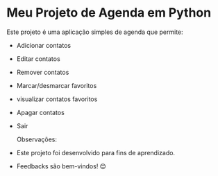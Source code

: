 # Meu Projeto de Agenda em Python

Este projeto é uma aplicação simples de agenda que permite:
- Adicionar contatos
- Editar contatos
- Remover contatos
- Marcar/desmarcar favoritos
- visualizar contatos favoritos
- Apagar contatos
- Sair

  Observações:
 - Este projeto foi desenvolvido para fins de aprendizado.
 -  Feedbacks são bem-vindos! 😊




